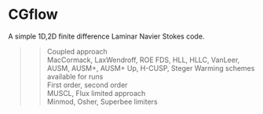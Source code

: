# CGflow
A simple 1D,2D finite difference Laminar Navier Stokes code.
>>Coupled approach<br/>
>>MacCormack, LaxWendroff, ROE FDS, HLL, HLLC, VanLeer, AUSM, AUSM+, AUSM+ Up, H-CUSP, Steger Warming schemes available for runs<br/>
>>First order, second order<br/>
>>MUSCL, Flux limited approach<br/>
>>Minmod, Osher, Superbee limiters<br/>
